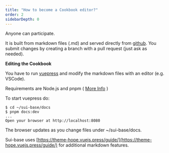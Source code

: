 ```yaml
---
title: "How to become a Cookbook editor?"
order: 2
sidebarDepth: 0
---
```


Anyone can participate.

It is built from markdown files (.md) and served directly from [github](https://github.com/sui-base/sui-base/tree/main/docs/website). You submit changes by creating a branch with a pull request (just ask as needed).

**Editing the Cookbook**

You have to run [vuepress]( https://vuepress.vuejs.org/ ) and modify the markdown files with an editor (e.g. VSCode).

Requirements are Node.js and pnpm ( [More Info](https://theme-hope.vuejs.press/cookbook/tutorial/env.html) )

To start vuepress do:
```shell
$ cd ~/sui-base/docs
$ pnpm docs:dev
...
Open your browser at http://localhost:8080
```

The browser updates as you change files under ~/sui-base/docs.

Sui-base uses [https://theme-hope.vuejs.press/guide/](https://theme-hope.vuejs.press/guide/) for additional markdown features.
